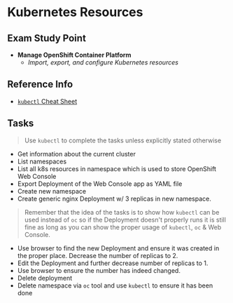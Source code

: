 # Kubernetes Resources

## Exam Study Point

* **Manage OpenShift Container Platform**
    * _Import, export, and configure Kubernetes resources_

## Reference Info

* [`kubectl` Cheat Sheet](https://kubernetes.io/docs/reference/kubectl/cheatsheet/)

## Tasks

> Use `kubectl` to complete the tasks unless explicitly stated otherwise

* Get information about the current cluster
* List namespaces
* List all k8s resources in namespace which is used to store OpenShift Web Console
* Export Deployment of the Web Console app as YAML file
* Create new namespace
* Create generic nginx Deployment w/ 3 replicas in new namespace.

> Remember that the idea of the tasks is to show how `kubectl` can be used instead of `oc`
    so if the Deployment doesn't properly runs it is still fine as long as you can show
    the proper usage of `kubectl`, `oc` & Web Console.

* Use browser to find the new Deployment and ensure it was created in the proper place.
    Decrease the number of replicas to 2.
* Edit the Deployment and further decrease number of replicas to 1.
* Use browser to ensure the number has indeed changed.
* Delete deployment
* Delete namespace via `oc` tool and use `kubectl` to ensure it has been done